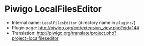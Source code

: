 # Piwigo LocalFilesEditor

* Internal name: `LocalFilesEditor` (directory name in `plugins/`)
* Plugin page: http://piwigo.org/ext/extension_view.php?eid=144
* Translation: http://piwigo.org/translate/project.php?project=localfileseditor
